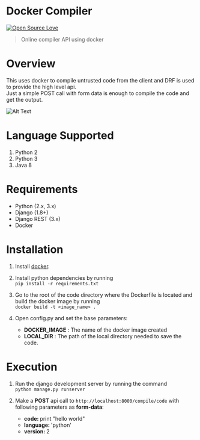 # Docker Compiler
[![Open Source Love](https://badges.frapsoft.com/os/mit/mit.svg?v=102)](https://github.com/ellerbrock/open-source-badge/)
> Online compiler API using docker

# Overview
This uses docker to compile untrusted code from the client and DRF is used to provide the high level api. 
<br>
Just a simple POST call with form data is enough to compile the code and get the output.

![Alt Text](https://res.cloudinary.com/ankurj/image/upload/v1523729772/ezgif.com-video-to-gif_ay6su2.gif)

# Language Supported
1. Python 2 <br>
2. Python 3 <br>
3. Java 8

# Requirements
* Python (2.x, 3.x)
* Django (1.8+)
* Django REST (3.x)
* Docker

# Installation

1. Install <a href="https://docs.docker.com/install/" target='_blank'>docker</a>.

2. Install python dependencies by running<br>
   `pip install -r requirements.txt`
 
3. Go to the root of the code directory where the Dockerfile is located and build the docker image by running <br>
  `docker build -t <image_name> .`
  
4. Open config.py and set the base parameters:

   * <b>DOCKER_IMAGE</b> :  The name of the docker image created
   * <b>LOCAL_DIR</b> : The path of the local directory needed to save the code.

# Execution

1. Run the django development server by running the command<br>
   `python manage.py runserver`

2. Make a <b>POST</b> api call to `http://localhost:8000/compile/code` with following parameters as <b>form-data</b>:
   * <b>code: </b> print "hello world"
   * <b>language: </b> 'python'
   * <b>version: </b> 2
